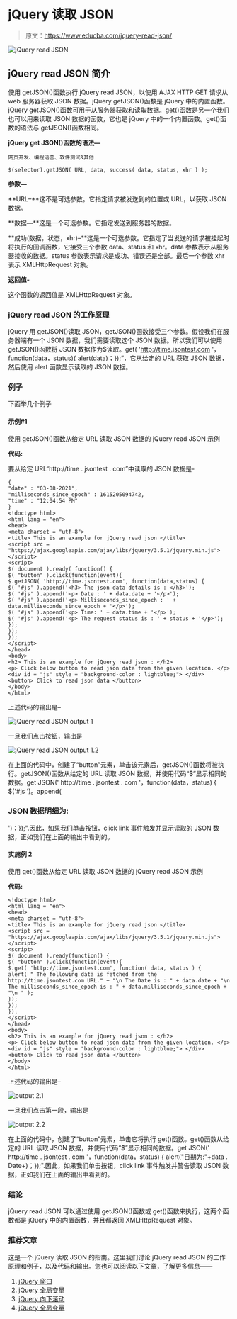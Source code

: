 # jQuery 读取 JSON

> 原文：<https://www.educba.com/jquery-read-json/>

![jQuery read JSON](img/78cb2d2e17c044e145170a226f2f3d8d.png)



## jQuery read JSON 简介

使用 getJSON()函数执行 jQuery read JSON，以使用 AJAX HTTP GET 请求从 web 服务器获取 JSON 数据。jQuery getJSON()函数是 jQuery 中的内置函数。jQuery getJSON()函数可用于从服务器获取和读取数据。get()函数是另一个我们也可以用来读取 JSON 数据的函数，它也是 jQuery 中的一个内置函数。get()函数的语法与 getJSON()函数相同。

**jQuery get JSON()函数的语法—**

<small>网页开发、编程语言、软件测试&其他</small>

```
$(selector).getJSON( URL, data, success( data, status, xhr ) );
```

**参数—**

**URL–**这不是可选参数。它指定请求被发送到的位置或 URL，以获取 JSON 数据。

**数据—**这是一个可选参数。它指定发送到服务器的数据。

**成功(数据，状态，xhr)–**这是一个可选参数。它指定了当发送的请求被挂起时将执行的回调函数，它接受三个参数 data、status 和 xhr。data 参数表示从服务器接收的数据。status 参数表示请求是成功、错误还是全部。最后一个参数 xhr 表示 XMLHttpRequest 对象。

**返回值-**

这个函数的返回值是 XMLHttpRequest 对象。

### jQuery read JSON 的工作原理

jQuery 用 getJSON()读取 JSON，getJSON()函数接受三个参数。假设我们在服务器端有一个 JSON 数据，我们需要读取这个 JSON 数据。所以我们可以使用 getJSON()函数将 JSON 数据作为$读取。get( 'http://time.jsontest.com '，function(data，status){ alert(data)；});”，它从给定的 URL 获取 JSON 数据，然后使用 alert 函数显示读取的 JSON 数据。

### 例子

下面举几个例子

#### 示例#1

使用 getJSON()函数从给定 URL 读取 JSON 数据的 jQuery read JSON 示例

**代码:**

要从给定 URL“http://time . jsontest . com”中读取的 JSON 数据是-

```
{
"date" : "03-08-2021",
"milliseconds_since_epoch" : 1615205094742,
"time" : "12:04:54 PM"
}
<!doctype html>
<html lang = "en">
<head>
<meta charset = "utf-8">
<title> This is an example for jQuery read json </title>
<script src = "https://ajax.googleapis.com/ajax/libs/jquery/3.5.1/jquery.min.js"> </script>
<script>
$( document ).ready( function() {
$( "button" ).click(function(event){
$.getJSON( 'http://time.jsontest.com', function(data,status) {
$( '#js' ).append('<h3> The json data details is : </h3>');
$( '#js' ).append('<p> Date : ' + data.date + '</p>');
$( '#js' ).append('<p> Milliseconds_since_epoch : ' + data.milliseconds_since_epoch + '</p>');
$( '#js' ).append('<p> Time: ' + data.time + '</p>');
$( '#js' ).append('<p> The request status is : ' + status + '</p>');
});
});
});
</script>
</head>
<body>
<h2> This is an example for jQuery read json : </h2>
<p> Click below button to read json data from the given location. </p>
<div id = "js" style = "background-color : lightblue;"> </div>
<button> Click to read json data </button>
</body>
</html>
```

上述代码的输出是–

![jQuery read JSON output 1](img/f0f9f74f31a731aff00f703a5e331469.png)



一旦我们点击按钮，输出是

![jQuery read JSON output 1.2](img/9fa085425db01845c3dbb5c13af31b5e.png)



在上面的代码中，创建了“button”元素，单击该元素后，getJSON()函数将被执行。getJSON()函数从给定的 URL 读取 JSON 数据，并使用代码“$”显示相同的数据。get JSON(' http://time . jsontest . com '，function(data，status) { $('#js ')。append(

### JSON 数据明细为:

')；});".因此，如果我们单击按钮，click link 事件触发并显示读取的 JSON 数据，正如我们在上面的输出中看到的。

#### 实施例 2

使用 get()函数从给定 URL 读取 JSON 数据的 jQuery read JSON 示例

**代码:**

```
<!doctype html>
<html lang = "en">
<head>
<meta charset = "utf-8">
<title> This is an example for jQuery read json </title>
<script src = "https://ajax.googleapis.com/ajax/libs/jquery/3.5.1/jquery.min.js"> </script>
<script>
$( document ).ready(function() {
$( "button" ).click(function(event){
$.get( 'http://time.jsontest.com', function( data, status ) {
alert( " The following data is fetched from the http://time.jsontest.com URL." + "\n The Date is : " + data.date + "\n The milliseconds_since_epoch is : " + data.milliseconds_since_epoch + "\n " );
});
});
});
</script>
</head>
<body>
<h2> This is an example for jQuery read json : </h2>
<p> Click below button to read json data from the given location. </p>
<div id = "js" style = "background-color : lightblue;"> </div>
<button> Click to read json data </button>
</body>
</html>
```

上述代码的输出是–

![output 2.1](img/2cf8d2811888006370bf46012e83ddb7.png)



一旦我们点击第一段，输出是

![output 2.2](img/5fa1e1a92694909a39d83cb47be721fc.png)



在上面的代码中，创建了“button”元素，单击它将执行 get()函数。get()函数从给定的 URL 读取 JSON 数据，并使用代码“$”显示相同的数据。get JSON(' http://time . jsontest . com '，function(data，status) { alert("日期为:"+data . Date+)；});".因此，如果我们单击按钮，click link 事件触发并警告读取 JSON 数据，正如我们在上面的输出中看到的。

### 结论

jQuery read JSON 可以通过使用 getJSON()函数或 get()函数来执行，这两个函数都是 jQuery 中的内置函数，并且都返回 XMLHttpRequest 对象。

### 推荐文章

这是一个 jQuery 读取 JSON 的指南。这里我们讨论 jQuery read JSON 的工作原理和例子，以及代码和输出。您也可以阅读以下文章，了解更多信息——

1.  [jQuery 窗口](https://www.educba.com/jquery-window/)
2.  [jQuery 全局变量](https://www.educba.com/jquery-global-variable/)
3.  [jQuery 向下滚动](https://www.educba.com/jquery-scroll-down/)
4.  [jQuery 全局变量](https://www.educba.com/jquery-global-variable/)





